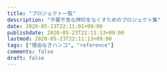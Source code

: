 ```yaml
---
title: "プロジェクト一覧"
description: "不要不急な押印をなくすためのプロジェクト集"
date: 2020-05-23T22:11:01+09:00
publishdate: 2020-05-23T22:11:13+09:00
lastmod: 2020-05-23T22:11:13+09:00
tags: ["理由なきハンコ", "reference"]
comments: false
draft: false
---
```


